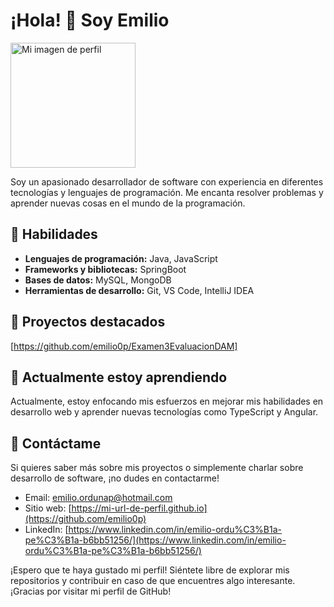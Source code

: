 # ¡Hola! 👋 Soy Emilio

[<img src="https://avatars.githubusercontent.com/u/118686654?v=4" alt="Mi imagen de perfil" width="200px" />](https://mi-url-de-perfil.github.io)

Soy un apasionado desarrollador de software con experiencia en diferentes tecnologías y lenguajes de programación. Me encanta resolver problemas y aprender nuevas cosas en el mundo de la programación.

## 🚀 Habilidades

- **Lenguajes de programación:** Java, JavaScript
- **Frameworks y bibliotecas:** SpringBoot
- **Bases de datos:** MySQL, MongoDB
- **Herramientas de desarrollo:** Git, VS Code, IntelliJ IDEA

## 🔭 Proyectos destacados
[https://github.com/emilio0p/Examen3EvaluacionDAM]

## 🌱 Actualmente estoy aprendiendo

Actualmente, estoy enfocando mis esfuerzos en mejorar mis habilidades en desarrollo web y aprender nuevas tecnologías como TypeScript y Angular.

## 💬 Contáctame

Si quieres saber más sobre mis proyectos o simplemente charlar sobre desarrollo de software, ¡no dudes en contactarme!

- Email: emilio.ordunap@hotmail.com
- Sitio web: [https://mi-url-de-perfil.github.io](https://github.com/emilio0p)
- LinkedIn: [https://www.linkedin.com/in/emilio-ordu%C3%B1a-pe%C3%B1a-b6bb51256/](https://www.linkedin.com/in/emilio-ordu%C3%B1a-pe%C3%B1a-b6bb51256/)

¡Espero que te haya gustado mi perfil! Siéntete libre de explorar mis repositorios y contribuir en caso de que encuentres algo interesante. ¡Gracias por visitar mi perfil de GitHub!

